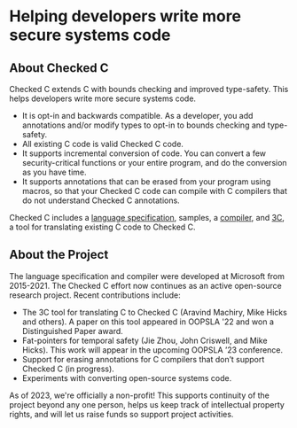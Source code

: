 # Helping developers write more secure systems code

## About Checked C

Checked C extends C with bounds checking and improved type-safety.  This helps developers write more secure systems code.
 * It is opt-in and backwards compatible. As a developer,  you add annotations and/or modify types to opt-in to bounds checking and type-safety. 
 * All existing C code is valid Checked C code. 
 * It supports incremental conversion of code. You can convert a few security-critical functions or your entire program, and do the conversion
   as you have time.
 * It supports annotations that can be erased from your program using macros, so that your Checked C code can compile with C
   compilers that do not understand Checked C annotations.

Checked C includes a [language specification](https://github.com/checkedc/checkedc/releases/download/v1.0/checkedc-v1.0.pdf), 
samples, a [compiler](https://github.com/checkedc/checkedc-llvm-project/releases/tag/CheckedC-Clang-12.0.2),
and [3C](https://github.com/checkedc/checkedc-llvm-project/tree/main/clang/docs/checkedc/3C), a
tool for translating existing C code to Checked C.

## About the Project

 The language specification and compiler were developed at Microsoft from 2015-2021.  The Checked C effort 
 now continues as an active open-source research project. Recent contributions include:
 
 - The 3C tool for translating C to Checked C (Aravind Machiry, Mike Hicks and others).
  A paper on this tool appeared in OOPSLA '22 and won a Distinguished Paper award.
 - Fat-pointers for temporal safety (Jie Zhou, John Criswell, and Mike Hicks). This work
   will appear in the upcoming OOPSLA ’23 conference.
 - Support for erasing annotations for C compilers that don’t support  Checked C (in progress).
 -  Experiments with converting open-source systems code.
 
 As of 2023, we're officially a non-profit!  This supports continuity of the project beyond any
 one person, helps us keep track of intellectual property rights, and will let us raise funds 
 so support project activities.
 
<!--
# Learning more

# Organization of the repos
-->
